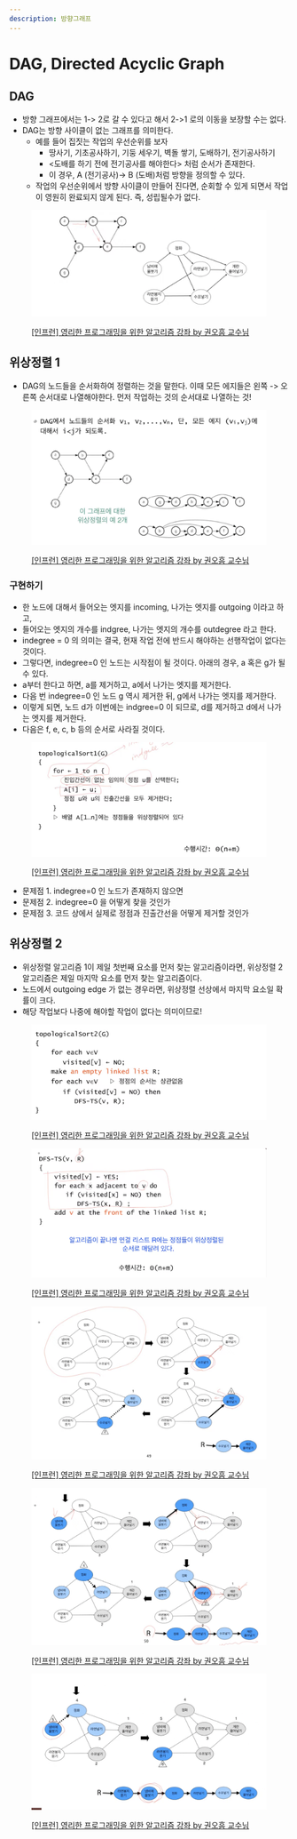 ```yaml
---
description: 방향그래프
---
```


# DAG, Directed Acyclic Graph

## DAG&#x20;

* 방향 그래프에서는 1-> 2로 갈 수 있다고 해서 2->1 로의 이동을 보장할 수는 없다.
* DAG는 방향 사이클이 없는 그래프를 의미한다.&#x20;
  * 예를 들어 집짓는 작업의 우선순위를 보자
    * 땅사기, 기초공사하기, 기둥 세우기, 벽돌 쌓기, 도배하기, 전기공사하기
    * <도배를 하기 전에 전기공사를 해야한다> 처럼 순서가 존재한다.&#x20;
    * 이 경우, A (전기공사)-> B (도배)처럼 방향을 정의할 수 있다.
  * 작업의 우선순위에서 방향 사이클이 만들어 진다면, 순회할 수 있게 되면서 작업이 영원히 완료되지 않게 된다. 즉, 성립될수가 없다.  &#x20;

<figure><img src="../../../.gitbook/assets/image (31) (2) (1).png" alt=""><figcaption><p><a href="https://www.inflearn.com/course/%EC%95%8C%EA%B3%A0%EB%A6%AC%EC%A6%98-%EA%B0%95%EC%A2%8C">[인프런] 영리한 프로그래밍을 위한 알고리즘 강좌 by 권오흠 교수님</a></p></figcaption></figure>



## 위상정렬 1

* DAG의 노드들을 순서화하여 정렬하는 것을 말한다. 이때 모든 에지들은 왼쪽 -> 오른쪽 순서대로 나열해야한다. 먼저 작업하는 것의 순서대로 나열하는 것!&#x20;

<figure><img src="../../../.gitbook/assets/image (35) (2).png" alt=""><figcaption><p><a href="https://www.inflearn.com/course/%EC%95%8C%EA%B3%A0%EB%A6%AC%EC%A6%98-%EA%B0%95%EC%A2%8C">[인프런] 영리한 프로그래밍을 위한 알고리즘 강좌 by 권오흠 교수님</a></p></figcaption></figure>

### 구현하기

* 한 노드에 대해서 들어오는 엣지를 incoming, 나가는 엣지를 outgoing 이라고 하고,&#x20;
* 들어오는 엣지의 개수를 indgree, 나가는 엣지의 개수를 outdegree 라고 한다.&#x20;
* indegree = 0 의 의미는 결국, 현재 작업 전에 반드시 해야하는 선행작업이 없다는 것이다.&#x20;
* 그렇다면, indegree=0 인 노드는 시작점이 될 것이다. 아래의 경우, a 혹은 g가 될 수 있다.&#x20;
* a부터 한다고 하면, a를 제거하고, a에서 나가는 엣지를 제거한다.&#x20;
* 다음 번 indegree=0 인 노드 g 역시 제거한 뒤, g에서 나가는 엣지를 제거한다.&#x20;
* 이렇게 되면, 노드 d가 이번에는 indgree=0 이 되므로, d를 제거하고 d에서 나가는 엣지를 제거한다.&#x20;
* 다음은 f, e, c, b 등의 순서로 사라질 것이다.&#x20;

<figure><img src="../../../.gitbook/assets/image (14) (3) (1).png" alt=""><figcaption><p><a href="https://www.inflearn.com/course/%EC%95%8C%EA%B3%A0%EB%A6%AC%EC%A6%98-%EA%B0%95%EC%A2%8C">[인프런] 영리한 프로그래밍을 위한 알고리즘 강좌 by 권오흠 교수님</a></p></figcaption></figure>

* 문제점 1. indegree=0 인 노드가 존재하지 않으면
* 문제점 2. indegree=0 을 어떻게 찾을 것인가
* 문제점 3. 코드 상에서 실제로 정점과 진출간선을 어떻게 제거할 것인가



## 위상정렬 2

* 위상정렬 알고리즘 1이 제일 첫번째 요소를 먼저 찾는 알고리즘이라면, 위상정렬 2 알고리즘은 제일 마지막 요소를 먼저 찾는 알고리즘이다.&#x20;
* 노드에서 outgoing edge 가 없는 경우라면, 위상정렬 선상에서 마지막 요소일 확률이 크다.&#x20;
* 해당 작업보다 나중에 해야할 작업이 없다는 의미이므로!&#x20;

<figure><img src="../../../.gitbook/assets/image (4) (5) (1).png" alt=""><figcaption><p><a href="https://www.inflearn.com/course/%EC%95%8C%EA%B3%A0%EB%A6%AC%EC%A6%98-%EA%B0%95%EC%A2%8C">[인프런] 영리한 프로그래밍을 위한 알고리즘 강좌 by 권오흠 교수님</a></p></figcaption></figure>

<figure><img src="../../../.gitbook/assets/image (42) (2).png" alt=""><figcaption><p><a href="https://www.inflearn.com/course/%EC%95%8C%EA%B3%A0%EB%A6%AC%EC%A6%98-%EA%B0%95%EC%A2%8C">[인프런] 영리한 프로그래밍을 위한 알고리즘 강좌 by 권오흠 교수님</a></p></figcaption></figure>

<figure><img src="../../../.gitbook/assets/image (8) (8) (1).png" alt=""><figcaption><p><a href="https://www.inflearn.com/course/%EC%95%8C%EA%B3%A0%EB%A6%AC%EC%A6%98-%EA%B0%95%EC%A2%8C">[인프런] 영리한 프로그래밍을 위한 알고리즘 강좌 by 권오흠 교수님</a></p></figcaption></figure>

<figure><img src="../../../.gitbook/assets/image (29) (2).png" alt=""><figcaption><p><a href="https://www.inflearn.com/course/%EC%95%8C%EA%B3%A0%EB%A6%AC%EC%A6%98-%EA%B0%95%EC%A2%8C">[인프런] 영리한 프로그래밍을 위한 알고리즘 강좌 by 권오흠 교수님</a></p></figcaption></figure>

<figure><img src="../../../.gitbook/assets/image (21) (2) (1).png" alt=""><figcaption><p><a href="https://www.inflearn.com/course/%EC%95%8C%EA%B3%A0%EB%A6%AC%EC%A6%98-%EA%B0%95%EC%A2%8C">[인프런] 영리한 프로그래밍을 위한 알고리즘 강좌 by 권오흠 교수님</a></p></figcaption></figure>

